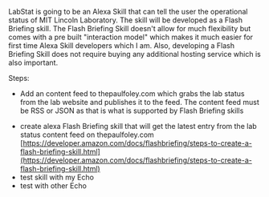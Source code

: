 LabStat is going to be an Alexa Skill that can tell the user the operational status of MIT Lincoln Laboratory. The skill will be developed as a Flash Briefing skill. The Flash Briefing Skill doesn't allow for much flexibility but comes with a pre built "interaction model" which makes it much easier for first time Alexa Skill developers which I am. Also, developing a Flash Briefing Skill does not require buying any additional hosting service which is also important.

Steps:
- Add an content feed to thepaulfoley.com which grabs the lab status from the lab website and publishes it to the feed. The content feed must be RSS or JSON as that is what is supported by Flash Briefing skills 
* create alexa Flash Briefing skill that will get the latest entry from the lab status content feed on thepaulfoley.com
[https://developer.amazon.com/docs/flashbriefing/steps-to-create-a-flash-briefing-skill.html](https://developer.amazon.com/docs/flashbriefing/steps-to-create-a-flash-briefing-skill.html)
* test skill with my Echo
* test with other Echo